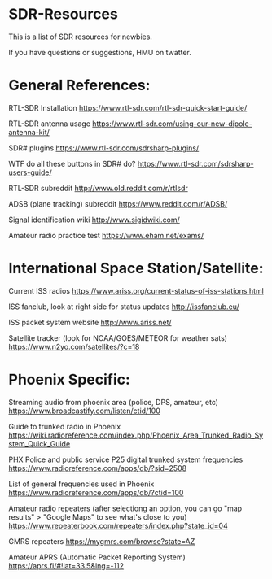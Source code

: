 # SDR-Resources
This is a list of SDR resources for newbies.

If you have questions or suggestions, HMU on twatter.


# General References:
RTL-SDR Installation https://www.rtl-sdr.com/rtl-sdr-quick-start-guide/

RTL-SDR antenna usage https://www.rtl-sdr.com/using-our-new-dipole-antenna-kit/

SDR# plugins https://www.rtl-sdr.com/sdrsharp-plugins/

WTF do all these buttons in SDR# do? https://www.rtl-sdr.com/sdrsharp-users-guide/

RTL-SDR subreddit http://www.old.reddit.com/r/rtlsdr

ADSB (plane tracking) subreddit https://www.reddit.com/r/ADSB/

Signal identification wiki http://www.sigidwiki.com/

Amateur radio practice test https://www.eham.net/exams/


# International Space Station/Satellite:
Current ISS radios https://www.ariss.org/current-status-of-iss-stations.html

ISS fanclub, look at right side for status updates http://issfanclub.eu/

ISS packet system website http://www.ariss.net/

Satellite tracker (look for NOAA/GOES/METEOR for weather sats) https://www.n2yo.com/satellites/?c=18


# Phoenix Specific:
Streaming audio from phoenix area (police, DPS, amateur, etc) https://www.broadcastify.com/listen/ctid/100

Guide to trunked radio in Phoenix https://wiki.radioreference.com/index.php/Phoenix_Area_Trunked_Radio_System_Quick_Guide

PHX Police and public service P25 digital trunked system frequencies https://www.radioreference.com/apps/db/?sid=2508

List of general frequencies used in Phoenix https://www.radioreference.com/apps/db/?ctid=100

Amateur radio repeaters (after selectiong an option, you can go "map results" > "Google Maps" to see what's close to you) https://www.repeaterbook.com/repeaters/index.php?state_id=04

GMRS repeaters https://mygmrs.com/browse?state=AZ

Amateur APRS (Automatic Packet Reporting System) https://aprs.fi/#!lat=33.5&lng=-112

